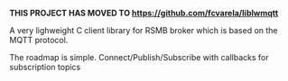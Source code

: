 **THIS PROJECT HAS MOVED TO https://github.com/fcvarela/liblwmqtt**

A very lighweight C client library for RSMB broker which is based on the MQTT protocol.

The roadmap is simple. Connect/Publish/Subscribe with callbacks for subscription topics